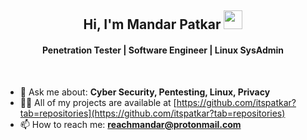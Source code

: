 
<h2 align="center">Hi, I'm Mandar Patkar <img src= "https://media.tenor.com/images/2adfe94e69139f3e22623b61d375a7a7/tenor.gif" width= "30" height= "30"></h2>
<h4 align="center">Penetration Tester | Software Engineer | Linux SysAdmin</h4>

<br>

- 💬 Ask me about: **Cyber Security, Pentesting, Linux, Privacy**
- 👨‍💻 All of my projects are available at [https://github.com/itspatkar?tab=repositories](https://github.com/itspatkar?tab=repositories)
- 📫 How to reach me: **reachmandar@protonmail.com**
